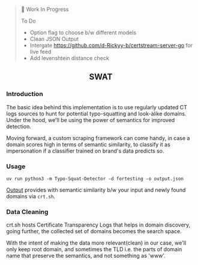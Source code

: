 > 🚧 Work In Progress
>
> To Do
> - Option flag to choose b/w different models
> - Clean JSON Output
> - Intergate https://github.com/d-Rickyy-b/certstream-server-go for live feed
> - Add levenshtein distance check

<div align="center">
    <h2>
    SWAT
    </h2>
</div>

### Introduction

The basic idea behind this implementation is to use regularly updated CT logs sources to hunt for potential typo-squatting and look-alike domains. Under the hood, we'll be using the power of semantics for improved detection.

Moving forward, a custom scraping framework can come handy, in case a domain scores high in terms of semantic similarity, to classify it as impersonation if a classifier trained on brand's data predicts so.

### Usage

```commandline
uv run python3 -m Typo-Squat-Detector -d fortesting -o output.json
```

[Output](/Typo-Squat-Detector/output.json) provides with semantic similarity b/w your input and newly found domains via `crt.sh`.

### Data Cleaning

crt.sh hosts Certificate Transparency Logs that helps in domain discovery, going further, the collected set of domains becomes the search space.

With the intent of making the data more relevant(clean) in our case, we'll only keep root domain, and sometimes the TLD i.e. the parts of domain name that preserve the semantics, and not something as 'www'.
